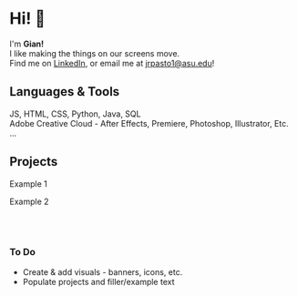 # Hi! 🐸
I'm **Gian!**  
I like making the things on our screens move.  
Find me on [LinkedIn](https://www.linkedin.com/in/janmar-gian-pastorin-405170314?lipi=urn%3Ali%3Apage%3Ad_flagship3_profile_view_base_contact_details%3BgHsuyH8UQCmcDmU9TduXCA%3D%3D), or email me at jrpasto1@asu.edu!
## Languages & Tools
JS, HTML, CSS, Python, Java, SQL   
Adobe Creative Cloud - After Effects, Premiere, Photoshop, Illustrator, Etc. ...

## Projects
Example 1  

Example 2

<br><br>

### To Do

- Create & add visuals - banners, icons, etc.
- Populate projects and filler/example text

